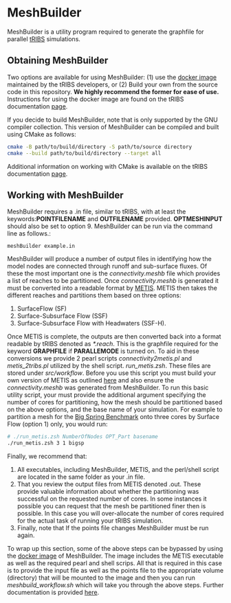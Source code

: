 # MeshBuilder

MeshBuilder is a utility program required to generate the graphfile for parallel [tRIBS](https://tribshms.readthedocs.io/en/latest/index.html) simulations.

## Obtaining MeshBuilder
Two options are available for using MeshBuilder: (1) use the [docker image](https://tribshms.readthedocs.io/en/latest/man/Docker.html) maintained by the tRIBS developers, or (2) Build your own from the source code in this repository. __We highly recommend the former for ease of use.__ Instructions for using the docker image are found on the tRIBS documentation [page](https://tribshms.readthedocs.io/en/latest/man/Docker.html).

If you decide to build MeshBuilder, note that is only supported by the GNU compiler collection. This version of MeshBuilder can be compiled and built using CMake as follows:

```bash
cmake -B path/to/build/directory -S path/to/source directory
cmake --build path/to/build/directory --target all
```
Additional information on working with CMake is available on the tRIBS documentation [page](https://tribshms.readthedocs.io/en/latest/man/Model_Execution.html#cmake).

## Working with MeshBuilder
MeshBuilder requires a .in file, similar to tRIBS, with at least the keywords:__POINTFILENAME__ and __OUTFILENAME__ provided. __OPTMESHINPUT__ should also be set to option 9. MeshBuilder can be run via the command line as follows.:

```meshBuilder example.in```

MeshBuilder will produce a number of output files in identifying how the model nodes are connected through runoff and sub-surface fluxes. Of these the most important one is the _connectivity.meshb_ file which provides a list of reaches to be partitioned. Once _connectivity.meshb_ is generated it must be converted into a readable format by [METIS](http://glaros.dtc.umn.edu/gkhome/metis/metis/overview). METIS then takes the different reaches and partitions them based on three options:

1) SurfaceFlow (SF)
2) Surface-Subsurface Flow (SSF)
3) Surface-Subsurface Flow with Headwaters (SSF-H).

Once METIS is complete, the outputs are then converted back into a format readable by tRIBS denoted as _*.reach_. This is the graphfile required for the keyword __GRAPHFILE__ if __PARALLEMODE__ is turned on. To aid in these conversions we provide 2 pearl scripts _connectivity2metis.pl_ and  _metis_2tribs.pl_ utilized by the shell script. _run_metis.zsh_. These files are stored under _src/workflow_. Before you use this script you must build your own version of METIS as outlined [here](https://github.com/KarypisLab/METIS) and also ensure the _connectivity.meshb_ was generated from MeshBuilder. To run this basic utility script, your must provide the additional argument specifying the number of cores for partitioning, how the mesh should be partitioned based on the above options, and the base name of your simulation. For example to partition a mesh for the [Big Spring Benchmark](https://zenodo.org/records/10951574) onto three cores by Surface Flow (option 1) only, you would run:

```zsh
# ./run_metis.zsh NumberOfNodes OPT_Part basename
./run_metis.zsh 3 1 bigsp
```

Finally, we recommend that:

1) All executables, including MeshBuilder, METIS, and the perl/shell script are located in the same folder as your .in file.
2) That you review the output files from METIS denoted .out. These provide valuable information about whether the partitioning was successful on the requested number of cores. In some instances it possible you can request that the mesh be partitioned finer then is possible. In this case you will over-allocate the number of cores required for the actual task of running your tRIBS simulation.
3) Finally, note that If the points file changes MeshBuilder must be run again.

To wrap up this section, some of the above steps can be bypassed by using the [docker image](https://tribshms.readthedocs.io/en/latest/man/Docker.html) of MeshBuilder. The image includes the METIS executable as well as the required pearl and shell scrips. All that is required in this case is to provide the input file as well as the points file to the appropriate volume (directory) that will be mounted to the image and then you can run _meshbuild_workflow.sh_ which will take you through the above steps. Further documentation is provided [here](https://tribshms.readthedocs.io/en/latest/man/Docker.html#meshbuilder).
